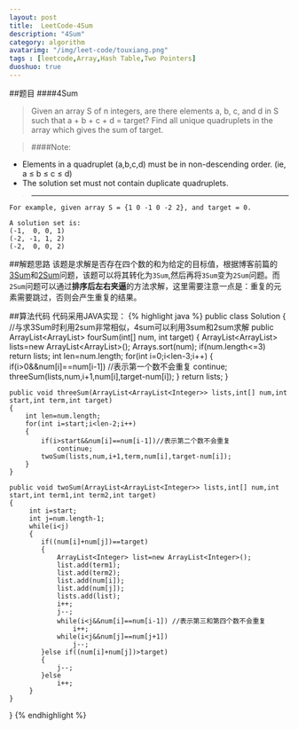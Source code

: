 ```yaml
---
layout: post
title:  LeetCode-4Sum
description: "4Sum"
category: algorithm
avatarimg: "/img/leet-code/touxiang.png"
tags : [leetcode,Array,Hash Table,Two Pointers]
duoshuo: true
---
```

##题目
####4Sum
>Given an array S of n integers, are there elements a, b, c, and d in S such that a + b + c + d = target? Find all unique quadruplets in the array which gives the sum of target.

>####Note:
* Elements in a quadruplet (a,b,c,d) must be in non-descending order. (ie, a ≤ b ≤ c ≤ d)
* The solution set must not contain duplicate quadruplets.   
 
>---  
	For example, given array S = {1 0 -1 0 -2 2}, and target = 0.
>
    A solution set is:
    (-1,  0, 0, 1)
    (-2, -1, 1, 2)
    (-2,  0, 0, 2)

<!-- more -->

##解题思路
该题是求解是否存在四个数的和为给定的目标值，根据博客前篇的[3Sum][1]和[2Sum][2]问题，该题可以将其转化为`3Sum`,然后再将`3Sum`变为`2Sum`问题。而`2Sum`问题可以通过**排序后左右夹逼**的方法求解，这里需要注意一点是：重复的元素需要跳过，否则会产生重复的结果。

##算法代码
代码采用JAVA实现：
{% highlight java %}
public class Solution {
	//与求3Sum时利用2sum非常相似，4sum可以利用3sum和2sum求解
    public ArrayList<ArrayList<Integer>> fourSum(int[] num, int target) {
        ArrayList<ArrayList<Integer>> lists=new ArrayList<ArrayList<Integer>>();
        Arrays.sort(num);
        if(num.length<=3) return lists;
        int len=num.length;
        for(int i=0;i<len-3;i++)
        {
        	if(i>0&&num[i]==num[i-1]) //表示第一个数不会重复
        		continue;
        	threeSum(lists,num,i+1,num[i],target-num[i]);
        }
        return lists;
    }

    public void threeSum(ArrayList<ArrayList<Integer>> lists,int[] num,int start,int term,int target)
    {
    	int len=num.length;
    	for(int i=start;i<len-2;i++)
    	{
    		if(i>start&&num[i]==num[i-1])//表示第二个数不会重复
    			continue;
    		twoSum(lists,num,i+1,term,num[i],target-num[i]);
    	}
    }

    public void twoSum(ArrayList<ArrayList<Integer>> lists,int[] num,int start,int term1,int term2,int target)
    {
    	 int i=start;
    	 int j=num.length-1;
    	 while(i<j)
    	 {
    	 	if((num[i]+num[j])==target)
    	 	{
    	 		ArrayList<Integer> list=new ArrayList<Integer>();
    	 		list.add(term1);
    	 		list.add(term2);
    	 		list.add(num[i]);
    	 		list.add(num[j]);
    	 		lists.add(list);
    	 		i++;
    	 		j--;
    	 		while(i<j&&num[i]==num[i-1]) //表示第三和第四个数不会重复
    	 			i++;
    	 		while(i<j&&num[j]==num[j+1])
    	 			j--;
    	 	}else if((num[i]+num[j])>target)
    	 	{
    	 		j--;
    	 	}else
    	 		i++;
    	 }
    }
}
{% endhighlight %}

[1]:http://pisxw.com/algorithm/3Sum.html
[2]:http://pisxw.com/algorithm/leetcode-two-sum.html
